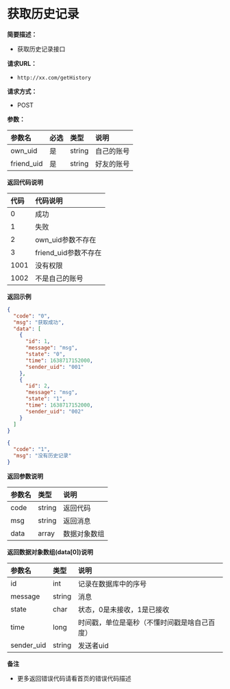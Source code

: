 # 获取历史记录

**简要描述：**

- 获取历史记录接口

**请求URL：**

- ` http://xx.com/getHistory `

**请求方式：**

- POST

**参数：**

| 参数名        | 必选  | 类型     | 说明    |
|:-----------|:----|:-------|:------|
| own_uid    | 是   | string | 自己的账号 |
| friend_uid | 是   | string | 好友的账号 |

**返回代码说明**

| 代码   | 代码说明            |
|:-----|:----------------|
| 0    | 成功              |
| 1    | 失败              |
| 2    | own_uid参数不存在    |
| 3    | friend_uid参数不存在 |
| 1001 | 没有权限            |
| 1002 | 不是自己的账号         |

**返回示例**

```json
{
  "code": "0",
  "msg": "获取成功",
  "data": [
    {
      "id": 1,
      "message": "msg",
      "state": "0",
      "time": 1638717152000,
      "sender_uid": "001"
    },
    {
      "id": 2,
      "message": "msg",
      "state": "1",
      "time": 1638717152000,
      "sender_uid": "002"
    }
  ]
}
```

```json
{
  "code": "1",
  "msg": "没有历史记录"
}
```

**返回参数说明**

| 参数名    | 类型     | 说明     |
|:-------|:-------|:-------|
| code   | string | 返回代码   |
| msg    | string | 返回消息   |
| data   | array  | 数据对象数组 |

**返回数据对象数组(data[0])说明**

| 参数名        | 类型     | 说明                     |
|:-----------|:-------|:-----------------------|
| id         | int    | 记录在数据库中的序号             |
| message    | string | 消息                     |
| state      | char   | 状态，0是未接收，1是已接收         |
| time       | long   | 时间戳，单位是毫秒（不懂时间戳是啥自己百度） |
| sender_uid | string | 发送者uid                 |

**备注**

- 更多返回错误代码请看首页的错误代码描述

